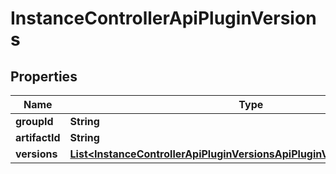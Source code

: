 

# InstanceControllerApiPluginVersions


## Properties

| Name | Type | Description | Notes |
|------------ | ------------- | ------------- | -------------|
|**groupId** | **String** |  |  |
|**artifactId** | **String** |  |  |
|**versions** | [**List&lt;InstanceControllerApiPluginVersionsApiPluginVersionAndMetadata&gt;**](InstanceControllerApiPluginVersionsApiPluginVersionAndMetadata.md) |  |  |



